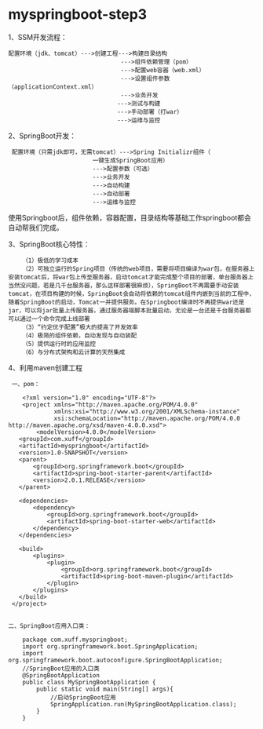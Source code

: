 # myspringboot-step3

1、SSM开发流程：

    配置环境（jdk、tomcat）--->创建工程--->构建目录结构
                                    --->组件依赖管理（pom）
                                    --->配置web容器（web.xml）
                                    --->设置组件参数（applicationContext.xml）
                                    --->业务开发
                                   --->测试与构建
                                   --->手动部署（打war）
                                   --->运维与监控
                                   
2、SpringBoot开发：

     配置环境（只需jdk即可，无需tomcat）--->Spring Initializr组件（
                            一键生成SpringBoot应用）
                            --->配置参数（可选）
                            --->业务开发
                            --->自动构建
                            --->自动部署
                            --->运维与监控



   使用Springboot后，组件依赖，容器配置，目录结构等基础工作springboot都会自动帮我们完成。

3、SpringBoot核心特性：

        （1）极低的学习成本
        （2）可独立运行的Spring项目（传统的web项目，需要将项目编译为war包，在服务器上安装tomcat后，将war包上传至服务器，启动tomcat才能完成整个项目的部署，单台服务器上当然没问题，若是几千台服务器，那么这样部署很麻烦），SpringBoot不再需要手动安装tomcat，在项目构建的时候，SpringBoot会自动将依赖的tomcat组件内嵌到当前的工程中，随着SpringBoot的启动，Tomcat一并提供服务。在Springboot编译时不再提供war还是jar，可以将jar批量上传服务器，通过服务器端脚本批量启动，无论是一台还是千台服务器都可以通过一个命令完成上线部署
        （3）“约定优于配置”极大的提高了开发效率
        （4）极简的组件依赖，自动发现与自动装配
        （5）提供运行时的应用监控
        （6）与分布式架构和云计算的天然集成

4、利用maven创建工程

  
     一、pom：
        
        <?xml version="1.0" encoding="UTF-8"?>
        <project xmlns="http://maven.apache.org/POM/4.0.0"
                 xmlns:xsi="http://www.w3.org/2001/XMLSchema-instance"
                 xsi:schemaLocation="http://maven.apache.org/POM/4.0.0 http://maven.apache.org/xsd/maven-4.0.0.xsd">
            <modelVersion>4.0.0</modelVersion>     
       <groupId>com.xuff</groupId>
       <artifactId>myspringboot</artifactId>
       <version>1.0-SNAPSHOT</version>
       <parent>
           <groupId>org.springframework.boot</groupId>
           <artifactId>spring-boot-starter-parent</artifactId>
           <version>2.0.1.RELEASE</version>
       </parent>
   
       <dependencies>
           <dependency>
               <groupId>org.springframework.boot</groupId>
               <artifactId>spring-boot-starter-web</artifactId>
           </dependency>
       </dependencies>
   
       <build>
           <plugins>
               <plugin>
                   <groupId>org.springframework.boot</groupId>
                   <artifactId>spring-boot-maven-plugin</artifactId>
               </plugin>
           </plugins>   
       </build>   
     </project>
     
    
    二、SpringBoot应用入口类：
  
        package com.xuff.myspringboot;
        import org.springframework.boot.SpringApplication;
        import org.springframework.boot.autoconfigure.SpringBootApplication;
        //SpringBoot应用的入口类
        @SpringBootApplication
        public class MySpringBootApplication {
            public static void main(String[] args){
                //启动SpringBoot应用
                SpringApplication.run(MySpringBootApplication.class);
            }
        }